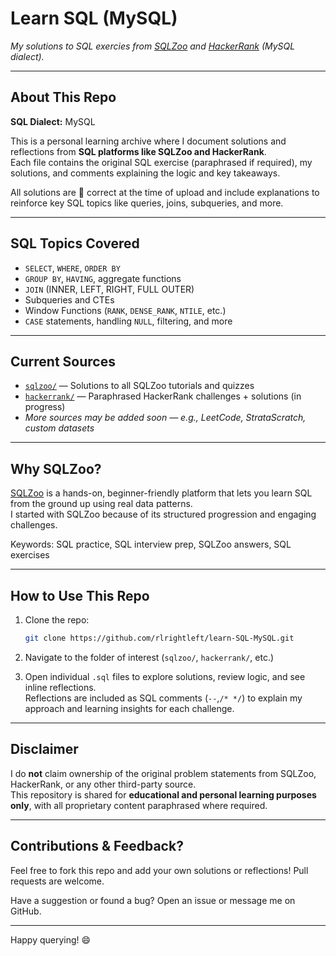 # Learn SQL (MySQL)

*My solutions to SQL exercies from [SQLZoo](https://www.sqlzoo.net/wiki/SQL_Tutorial) and [HackerRank](https://www.hackerrank.com/domains/sql) (MySQL dialect).*

---

## About This Repo
**SQL Dialect:** MySQL

This is a personal learning archive where I document solutions and reflections from **SQL platforms like SQLZoo and HackerRank**.  
Each file contains the original SQL exercise (paraphrased if required), my solutions, and comments explaining the logic and key takeaways.

All solutions are 💯 correct at the time of upload and include explanations to reinforce key SQL topics like queries, joins, subqueries, and more.

---

## SQL Topics Covered
- `SELECT`, `WHERE`, `ORDER BY`
- `GROUP BY`, `HAVING`, aggregate functions
- `JOIN` (INNER, LEFT, RIGHT, FULL OUTER)
- Subqueries and CTEs
- Window Functions (`RANK`, `DENSE_RANK`, `NTILE`, etc.)
- `CASE` statements, handling `NULL`, filtering, and more

---

## Current Sources

- [`sqlzoo/`](./sqlzoo/) — Solutions to all SQLZoo tutorials and quizzes  
- [`hackerrank/`](./hackerrank/) — Paraphrased HackerRank challenges + solutions (in progress)  
- *More sources may be added soon — e.g., LeetCode, StrataScratch, custom datasets*

---

## Why SQLZoo?
[SQLZoo](https://sqlzoo.net/wiki/SQL_Tutorial) is a hands-on, beginner-friendly platform that lets you learn SQL from the ground up using real data patterns.  
I started with SQLZoo because of its structured progression and engaging challenges.

Keywords: SQL practice, SQL interview prep, SQLZoo answers, SQL exercises

---

## How to Use This Repo
1. Clone the repo:  
   ```bash
   git clone https://github.com/rlrightleft/learn-SQL-MySQL.git
   ```
   
2. Navigate to the folder of interest (`sqlzoo/`, `hackerrank/`, etc.)

3. Open individual `.sql` files to explore solutions, review logic, and see inline reflections.  
   Reflections are included as SQL comments (`--`,`/* */`) to explain my approach and learning insights for each challenge.

---

## Disclaimer
I do **not** claim ownership of the original problem statements from SQLZoo, HackerRank, or any other third-party source.  
This repository is shared for **educational and personal learning purposes only**, with all proprietary content paraphrased where required.

---

## Contributions & Feedback?
Feel free to fork this repo and add your own solutions or reflections! Pull requests are welcome.

Have a suggestion or found a bug? Open an issue or message me on GitHub.

---

Happy querying! 😄
